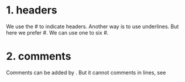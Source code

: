 # 1. headers
We use the \# to indicate headers. Another way is to use underlines. But here we prefer \#. We can use one to six \#.

# 2. comments
<!---  Those words are comments --->
Comments can be added by <!--- --->. But it cannot comments in lines, see <!--- --->
